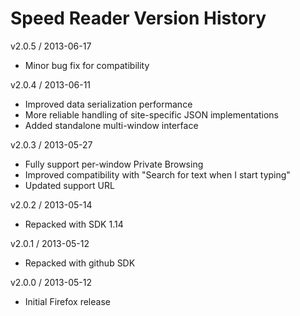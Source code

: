 Speed Reader Version History
============================

v2.0.5 / 2013-06-17  
- Minor bug fix for compatibility  

v2.0.4 / 2013-06-11  
- Improved data serialization performance
- More reliable handling of site-specific JSON implementations
- Added standalone multi-window interface

v2.0.3 / 2013-05-27  
- Fully support per-window Private Browsing
- Improved compatibility with "Search for text when I start typing"
- Updated support URL

v2.0.2 / 2013-05-14  
- Repacked with SDK 1.14  

v2.0.1 / 2013-05-12  
- Repacked with github SDK  

v2.0.0 / 2013-05-12  
- Initial Firefox release  
